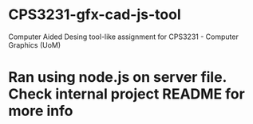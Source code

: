 # CPS3231-gfx-cad-js-tool
Computer Aided Desing tool-like assignment for CPS3231 - Computer Graphics (UoM)

# Ran using node.js on server file.  Check internal project README for more info
